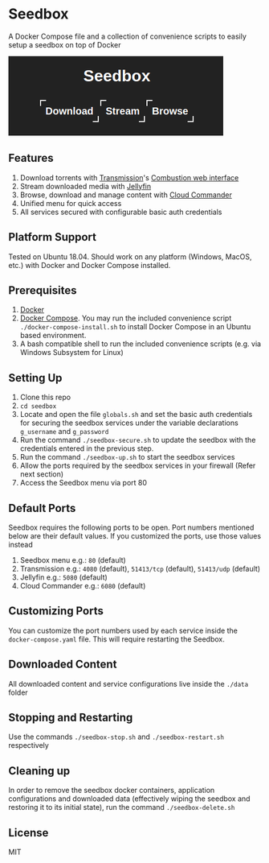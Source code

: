 # Seedbox

A Docker Compose file and a collection of convenience scripts to easily setup a seedbox on top of Docker

![screenshot](https://raw.githubusercontent.com/harindaka/seedbox/61d4aed33a6f73f0f8fc69d55eb5a5f20ecc30c1/images/Seedbox.png)

## Features
1. Download torrents with [Transmission](https://transmissionbt.com/)'s [Combustion web interface](https://github.com/Secretmapper/combustion)
2. Stream downloaded media with [Jellyfin](https://jellyfin.org/)
3. Browse, download and manage content with [Cloud Commander](https://cloudcmd.io/)
4. Unified menu for quick access
5. All services secured with configurable basic auth credentials

## Platform Support
Tested on Ubuntu 18.04. Should work on any platform (Windows, MacOS, etc.) with Docker and Docker Compose installed.

## Prerequisites
1. [Docker](https://docs.docker.com/get-docker/)
2. [Docker Compose](https://docs.docker.com/compose/install/). You may run the included convenience script `./docker-compose-install.sh` to install Docker Compose in an Ubuntu based environment.
3. A bash compatible shell to run the included convenience scripts (e.g. via Windows Subsystem for Linux)

## Setting Up
1. Clone this repo
2. `cd seedbox`
3. Locate and open the file `globals.sh` and set the basic auth credentials for securing the seedbox services under the variable declarations `g_username` and `g_password`
4. Run the command `./seedbox-secure.sh` to update the seedbox with the credentials entered in the previous step.
5. Run the command `./seedbox-up.sh` to start the seedbox services
6. Allow the ports required by the seedbox services in your firewall (Refer next section)
7. Access the Seedbox menu via port 80

## Default Ports
Seedbox requires the following ports to be open. Port numbers mentioned below are their default values. If you customized the ports, use those values instead

1. Seedbox menu e.g.: `80` (default)
2. Transmission e.g.: `4080` (default), `51413/tcp` (default), `51413/udp` (default)
3. Jellyfin e.g.: `5080` (default)
4. Cloud Commander e.g.: `6080` (default)

## Customizing Ports
You can customize the port numbers used by each service inside the `docker-compose.yaml` file. This will require restarting the Seedbox.

## Downloaded Content
All downloaded content and service configurations live inside the `./data` folder

## Stopping and Restarting
Use the commands `./seedbox-stop.sh` and `./seedbox-restart.sh` respectively

## Cleaning up
In order to remove the seedbox docker containers, application configurations and downloaded data (effectively wiping the seedbox and restoring it to its initial state), run the command `./seedbox-delete.sh`

## License
MIT